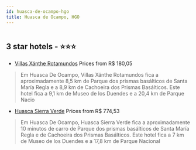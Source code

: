```yaml
---
id: huasca-de-ocampo-hgo
title: Huasca de Ocampo, HGO
---
```


<center><img src="https://i.travelapi.com/hotels/28000000/27120000/27115300/27115284/61e13a6d_z.jpg" alt="" /></center>


##  3 star hotels - ⭐️⭐️⭐️

-    [Villas Xänthe Rotamundos](https://www.hurb.com/br/aud/https://www.hurb.com/br/hotels/huasca-de-ocampo/villas-xanthe-rotamundos-HT-0ESZ?cmp=18055) Prices from R$ 180,05
   > Em Huasca De Ocampo, Villas Xänthe Rotamundos fica a aproximadamente 8,5 km de Parque dos prismas basálticos de Santa María Regla e a 8,9 km de Cachoeira dos Prismas Basálticos.  Este hotel fica a 9,1 km de Museo de los Duendes e a 20,4 km de Parque Nacio
-    [Huasca Sierra Verde](https://www.hurb.com/br/aud/https://www.hurb.com/br/hotels/huasca-de-ocampo/huasca-sierra-verde-HT-2CAY?cmp=18055) Prices from R$ 774,53
   > Em Huasca De Ocampo, Huasca Sierra Verde fica a aproximadamente 10 minutos de carro de Parque dos prismas basálticos de Santa María Regla e de Cachoeira dos Prismas Basálticos.  Este hotel fica a 7 km de Museo de los Duendes e a 17,8 km de Parque Nacional
